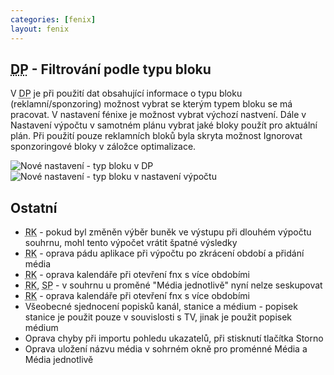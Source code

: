 ```yaml
---
categories: [fenix]
layout: fenix
---
```


## <abbr title="Detailní plán">DP</abbr> - Filtrování podle typu bloku
V  <abbr title="Detailní plán">DP</abbr> je při použití dat obsahující informace o typu bloku (reklamní/sponzoring) možnost vybrat se kterým typem bloku se má pracovat. V nastavení fénixe je možnost vybrat výchozí nastvení. Dále v Nastavení výpočtu v samotném plánu vybrat jaké bloky použít pro aktuální plán. Při použití pouze reklamních bloků byla skryta možnost Ignorovat sponzoringové bloky v záložce optimalizace.

![Nové nastavení - typ bloku v DP]({{site.url}}/data/nastaveni_typ_bloku.png)![Nové nastavení - typ bloku v nastavení výpočtu]({{site.url}}/data/nastaveni_vypoct_typ_bloku.png)

## Ostatní
<ul>
<li><abbr title="Reachové křivky">RK</abbr> - pokud byl změněn výběr buněk ve výstupu při dlouhém výpočtu souhrnu, mohl tento výpočet vrátit špatné výsledky</li>
<li><abbr title="Reachové křivky">RK</abbr> - oprava pádu aplikace při výpočtu po zkrácení období a přidání média</li>
<li><abbr title="Reachové křivky">RK</abbr> - oprava kalendáře při otevření fnx s více obdobími</li>

<li><abbr title="Reachové křivky">RK</abbr>, <abbr title="Strategický plán">SP</abbr> - v souhrnu u proměné "Média jednotlivě" nyní nelze seskupovat</li>
<li><abbr title="Reachové křivky">RK</abbr> - oprava kalendáře při otevření fnx s více obdobími</li>

<li>Všeobecné sjednocení popisků kanál, stanice a médium - popisek stanice je použit pouze v souvislosti s TV, jinak je použit popisek médium</li>
<li>Oprava chyby při importu pohledu ukazatelů, při stisknutí tlačítka Storno</li>
<li>Oprava uložení názvu média v sohrném okně pro proménné Média a Média jednotlivě</li>
</ul>